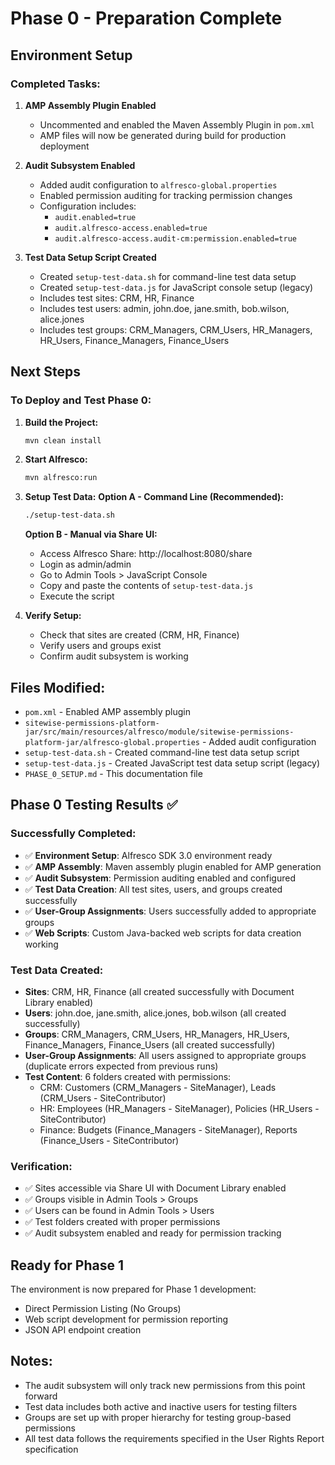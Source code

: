 # Phase 0 - Preparation Complete

## Environment Setup

### Completed Tasks:

1. **AMP Assembly Plugin Enabled**
   - Uncommented and enabled the Maven Assembly Plugin in `pom.xml`
   - AMP files will now be generated during build for production deployment

2. **Audit Subsystem Enabled**
   - Added audit configuration to `alfresco-global.properties`
   - Enabled permission auditing for tracking permission changes
   - Configuration includes:
     - `audit.enabled=true`
     - `audit.alfresco-access.enabled=true`
     - `audit.alfresco-access.audit-cm:permission.enabled=true`

3. **Test Data Setup Script Created**
   - Created `setup-test-data.sh` for command-line test data setup
   - Created `setup-test-data.js` for JavaScript console setup (legacy)
   - Includes test sites: CRM, HR, Finance
   - Includes test users: admin, john.doe, jane.smith, bob.wilson, alice.jones
   - Includes test groups: CRM_Managers, CRM_Users, HR_Managers, HR_Users, Finance_Managers, Finance_Users

## Next Steps

### To Deploy and Test Phase 0:

1. **Build the Project:**
   ```bash
   mvn clean install
   ```

2. **Start Alfresco:**
   ```bash
   mvn alfresco:run
   ```

3. **Setup Test Data:**
   **Option A - Command Line (Recommended):**
   ```bash
   ./setup-test-data.sh
   ```
   
   **Option B - Manual via Share UI:**
   - Access Alfresco Share: http://localhost:8080/share
   - Login as admin/admin
   - Go to Admin Tools > JavaScript Console
   - Copy and paste the contents of `setup-test-data.js`
   - Execute the script

4. **Verify Setup:**
   - Check that sites are created (CRM, HR, Finance)
   - Verify users and groups exist
   - Confirm audit subsystem is working

## Files Modified:

- `pom.xml` - Enabled AMP assembly plugin
- `sitewise-permissions-platform-jar/src/main/resources/alfresco/module/sitewise-permissions-platform-jar/alfresco-global.properties` - Added audit configuration
- `setup-test-data.sh` - Created command-line test data setup script
- `setup-test-data.js` - Created JavaScript test data setup script (legacy)
- `PHASE_0_SETUP.md` - This documentation file

## Phase 0 Testing Results ✅

### **Successfully Completed:**
- ✅ **Environment Setup**: Alfresco SDK 3.0 environment ready
- ✅ **AMP Assembly**: Maven assembly plugin enabled for AMP generation
- ✅ **Audit Subsystem**: Permission auditing enabled and configured
- ✅ **Test Data Creation**: All test sites, users, and groups created successfully
- ✅ **User-Group Assignments**: Users successfully added to appropriate groups
- ✅ **Web Scripts**: Custom Java-backed web scripts for data creation working

### **Test Data Created:**
- **Sites**: CRM, HR, Finance (all created successfully with Document Library enabled)
- **Users**: john.doe, jane.smith, alice.jones, bob.wilson (all created successfully)
- **Groups**: CRM_Managers, CRM_Users, HR_Managers, HR_Users, Finance_Managers, Finance_Users (all created successfully)
- **User-Group Assignments**: All users assigned to appropriate groups (duplicate errors expected from previous runs)
- **Test Content**: 6 folders created with permissions:
  - CRM: Customers (CRM_Managers - SiteManager), Leads (CRM_Users - SiteContributor)
  - HR: Employees (HR_Managers - SiteManager), Policies (HR_Users - SiteContributor)
  - Finance: Budgets (Finance_Managers - SiteManager), Reports (Finance_Users - SiteContributor)

### **Verification:**
- ✅ Sites accessible via Share UI with Document Library enabled
- ✅ Groups visible in Admin Tools > Groups
- ✅ Users can be found in Admin Tools > Users
- ✅ Test folders created with proper permissions
- ✅ Audit subsystem enabled and ready for permission tracking

## Ready for Phase 1

The environment is now prepared for Phase 1 development:
- Direct Permission Listing (No Groups)
- Web script development for permission reporting
- JSON API endpoint creation

## Notes:

- The audit subsystem will only track new permissions from this point forward
- Test data includes both active and inactive users for testing filters
- Groups are set up with proper hierarchy for testing group-based permissions
- All test data follows the requirements specified in the User Rights Report specification
